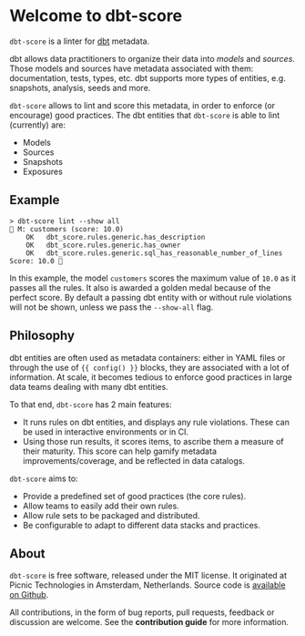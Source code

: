 # Welcome to dbt-score

`dbt-score` is a linter for [dbt](https://www.getdbt.com/) metadata.

dbt allows data practitioners to organize their data into _models_ and
_sources_. Those models and sources have metadata associated with them:
documentation, tests, types, etc. dbt supports more types of entities, e.g.
snapshots, analysis, seeds and more.

`dbt-score` allows to lint and score this metadata, in order to enforce (or
encourage) good practices. The dbt entities that `dbt-score` is able to lint
(currently) are:

- Models
- Sources
- Snapshots
- Exposures

## Example

```
> dbt-score lint --show all
🥇 M: customers (score: 10.0)
    OK   dbt_score.rules.generic.has_description
    OK   dbt_score.rules.generic.has_owner
    OK   dbt_score.rules.generic.sql_has_reasonable_number_of_lines
Score: 10.0 🥇
```

In this example, the model `customers` scores the maximum value of `10.0` as it
passes all the rules. It also is awarded a golden medal because of the perfect
score. By default a passing dbt entity with or without rule violations will not
be shown, unless we pass the `--show-all` flag.

## Philosophy

dbt entities are often used as metadata containers: either in YAML files or
through the use of `{{ config() }}` blocks, they are associated with a lot of
information. At scale, it becomes tedious to enforce good practices in large
data teams dealing with many dbt entities.

To that end, `dbt-score` has 2 main features:

- It runs rules on dbt entities, and displays any rule violations. These can be
  used in interactive environments or in CI.
- Using those run results, it scores items, to ascribe them a measure of their
  maturity. This score can help gamify metadata improvements/coverage, and be
  reflected in data catalogs.

`dbt-score` aims to:

- Provide a predefined set of good practices (the core rules).
- Allow teams to easily add their own rules.
- Allow rule sets to be packaged and distributed.
- Be configurable to adapt to different data stacks and practices.

## About

`dbt-score` is free software, released under the MIT license. It originated at
Picnic Technologies in Amsterdam, Netherlands. Source code is
[available on Github](https://github.com/PicnicSupermarket/dbt-score).

All contributions, in the form of bug reports, pull requests, feedback or
discussion are welcome. See the **contribution guide** for more information.
